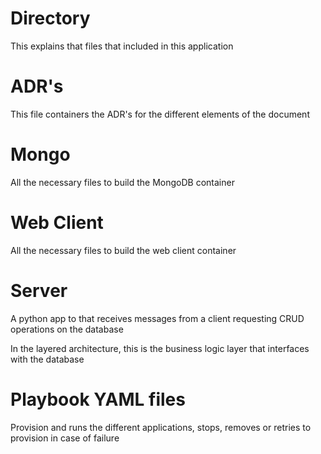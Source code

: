# Directory

This explains that files that included in this application

# ADR's

This file containers the ADR's for the different elements of the document

# Mongo

All the necessary files to build the MongoDB container

# Web Client

All the necessary files to build the web client container

# Server

A python app to that receives messages from a client requesting CRUD operations on the database

In the layered architecture, this is the business logic layer that interfaces with the database

# Playbook YAML files

Provision and runs the different applications, stops, removes or retries to provision in case of failure